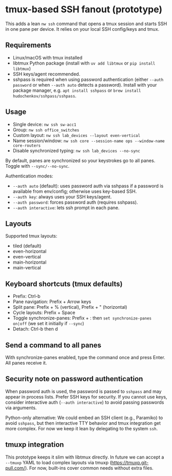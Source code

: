 # tmux-based SSH fanout (prototype)

This adds a lean `nw ssh` command that opens a tmux session and starts SSH in one pane per device. It relies on your local SSH config/keys and tmux.

## Requirements
- Linux/macOS with tmux installed
- libtmux Python package (install with `uv add libtmux` or `pip install libtmux`)
- SSH keys/agent recommended.
- sshpass is required when using password authentication (either `--auth password` or when `--auth auto` detects a password). Install with your package manager, e.g. `apt install sshpass` or `brew install hudochenkov/sshpass/sshpass`.

## Usage
- Single device: `nw ssh sw-acc1`
- Group: `nw ssh office_switches`
- Custom layout: `nw ssh lab_devices --layout even-vertical`
- Name session/window: `nw ssh core --session-name ops --window-name core-routers`
- Disable synchronized typing: `nw ssh lab_devices --no-sync`

By default, panes are synchronized so your keystrokes go to all panes. Toggle with `--sync/--no-sync`.

Authentication modes:
- `--auth auto` (default): uses password auth via sshpass if a password is available from env/config; otherwise uses key-based SSH.
- `--auth key`: always uses your SSH keys/agent.
- `--auth password`: forces password auth (requires sshpass).
- `--auth interactive`: lets ssh prompt in each pane.

## Layouts
Supported tmux layouts:
- tiled (default)
- even-horizontal
- even-vertical
- main-horizontal
- main-vertical

## Keyboard shortcuts (tmux defaults)
- Prefix: Ctrl-b
- Pane navigation: Prefix + Arrow keys
- Split pane: Prefix + % (vertical), Prefix + " (horizontal)
- Cycle layouts: Prefix + Space
- Toggle synchronize-panes: Prefix + : then `set synchronize-panes on|off` (we set it initially if `--sync`)
- Detach: Ctrl-b then d

## Send a command to all panes
With synchronize-panes enabled, type the command once and press Enter. All panes receive it.

## Security note on password authentication
When password auth is used, the password is passed to `sshpass` and may appear in process lists. Prefer SSH keys for security. If you cannot use keys, consider interactive auth (`--auth interactive`) to avoid passing passwords via arguments.

Python-only alternative: We could embed an SSH client (e.g., Paramiko) to avoid `sshpass`, but then interactive TTY behavior and tmux integration get more complex. For now we keep it lean by delegating to the system `ssh`.

## tmuxp integration
This prototype keeps it slim with libtmux directly. In future we can accept a `--tmuxp` YAML to load complex layouts via tmuxp (https://tmuxp.git-pull.com/). For now, built-ins cover common needs without extra files.
